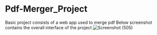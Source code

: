 # Pdf-Merger_Project
Basic project consists of a web app used to merge pdf
Below screenshot contains the overall interface of the project
![Screenshot (505)](https://github.com/jayank-3112/Pdf-Merger_Project/assets/138609101/fb5db0d4-21de-44c1-b35a-99f99dc81212)
